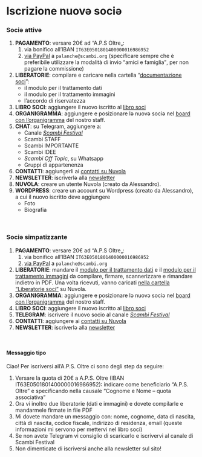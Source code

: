 # Iscrizione nuovə sociə

### Sociə attivə

1. **PAGAMENTO**: versare 20€ ad “A.P.S Oltre„: 
    1. via bonifico all’IBAN `IT63E0501801400000016986952`
    2. [via PayPal](https://manuale.scambi.org/paypal.me/apsoltre "Profilo PayPal APS Oltre") a `palanche@scambi.org` (specificare sempre che è preferibile utilizzare la modalità di invio <q>amici e famiglia</q>, per non pagare la commissione)
2. **LIBERATORIE**: compilare e caricare nella cartella “[documentazione soci](https://nuvola.scambi.org/f/118956)”:
	- il modulo per il trattamento dati
    - il modulo per il trattamento immagini
    - l’accordo di riservatezza
3. **LIBRO SOCI**: aggiungere il nuovo iscritto al [libro soci](https://nuvola.scambi.org/f/15851 "Libro soci su Nuvola")
4. **ORGANIGRAMMA**: aggiungere e posizionare lə nuovə sociə nel [board con l’organigramma](https://excalidraw.com/#room=070376fd2cc858d3ca9d,2ni3CTKNyeORDgZADqthww "Scambi Festival Board su Excalidraw") del nostro staff.
5. **CHAT**: su Telegram, aggiungere a:
    - Canale *[Scambi Festival](https://t.me/scambifestival "Canale Telegram di Scambi Festival")*
    - Scambi STAFF
    - Scambi IMPORTANTE
    - Scambi IDEE
    - *Scambi Off Topic*, su Whatsapp
    - Gruppi di appartenenza
6. **CONTATTI**: aggiungerli ai [contatti su Nuvola](https://nuvola.scambi.org/apps/contacts "Contatti — Nuvola")
7. **NEWSLETTER**: iscriverlə alla [newsletter](https://buttondown.email/scambi "Pagina home di Scambi epistolari")
8. **NUVOLA**: creare un utente Nuvola (creato da Alessandro).
9. **WORDPRESS**: creare un account su Wordpress (creato da Alessandro), a cui il nuovo iscritto deve aggiungere 
    - Foto
    - Biografia

<br>

### Sociə simpatizzante

1. **PAGAMENTO**: versare 20€ ad “A.P.S Oltre„: 
    1. via bonifico all’IBAN `IT63E0501801400000016986952`
    2. [via PayPal](https://manuale.scambi.org/paypal.me/apsoltre "Profilo PayPal APS Oltre") a `palanche@scambi.org`
2. **LIBERATORIE**: mandare il [modulo per il trattamento dati](https://nuvola.scambi.org/s/E2epgZJDR58J5ox "Liberatoria dati") e il [modulo per il trattamento immagini](https://nuvola.scambi.org/s/TwcZJcAkCSSFEW7 "Liberatoria immagini") da compilare, firmare, scannerizzare e rimandare indietro in PDF. Una volta ricevuti, vanno caricati [nella cartella “Liberatorie soci”](https://nuvola.scambi.org/f/4844 "“Liberatorie soci” su Nuvola") su Nuvola.
3. **ORGANIGRAMMA**: aggiungere e posizionare lə nuovə sociə nel [board con l’organigramma](https://excalidraw.com/#room=070376fd2cc858d3ca9d,2ni3CTKNyeORDgZADqthww "Scambi Festival Board su Excalidraw") del nostro staff.
4. **LIBRO SOCI**: aggiungere il nuovo iscritto al [libro soci](https://nuvola.scambi.org/f/15851 "Libro soci su Nuvola")
5. **TELEGRAM**: iscrivere il nuovo socio al canale *[Scambi Festival](https://t.me/scambifestival "Canale Telegram di Scambi Festival")*
6. **CONTATTI**: aggiungere ai [contatti su Nuvola](https://nuvola.scambi.org/apps/contacts "Contatti — Nuvola")
7. **NEWSLETTER**: iscriverlə alla [newsletter](https://buttondown.email/scambi "Pagina home di Scambi epistolari")

<br>

#### Messaggio tipo

Ciao! Per iscriversi all’A.P.S. Oltre ci sono degli step da seguire:

1. Versare la quota di 20€ a A.P.S. Oltre (IBAN IT63E0501801400000016986952): indicare come beneficiario “A.P.S. Oltre” e specificando nella causale “Cognome e Nome – quota associativa”
2. Ora vi inoltro due liberatorie (dati e immagini) e dovete compilarle e mandarmele firmate in file PDF
3. Mi dovete mandare un messaggio con: nome, cognome, data di nascita, città di nascita, codice fiscale, indirizzo di residenza, email (queste informazioni mi servono per mettervi nel libro soci)
4. Se non avete Telegram vi consiglio di scaricarlo e iscrivervi al canale di Scambi Festival
5. Non dimenticate di iscriversi anche alla newsletter sul sito!